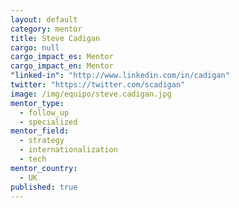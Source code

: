 ```yaml
---
layout: default
category: mentor
title: Steve Cadigan
cargo: null
cargo_impact_es: Mentor
cargo_impact_en: Mentor
"linked-in": "http://www.linkedin.com/in/cadigan"
twitter: "https://twitter.com/scadigan"
image: /img/equipo/steve.cadigan.jpg
mentor_type: 
  - follow_up
  - specialized
mentor_field: 
  - strategy
  - internationalization
  - tech
mentor_country: 
  - UK
published: true
---
```


